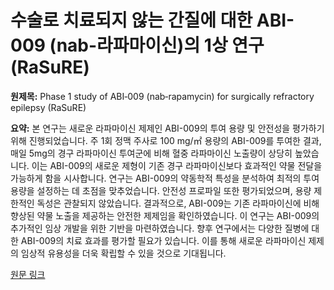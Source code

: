 # 수술로 치료되지 않는 간질에 대한 ABI-009 (nab-라파마이신)의 1상 연구 (RaSuRE)

**원제목:** Phase 1 study of ABI‐009 (nab‐rapamycin) for surgically refractory epilepsy (RaSuRE)

**요약:** 본 연구는 새로운 라파마이신 제제인 ABI-009의 투여 용량 및 안전성을 평가하기 위해 진행되었습니다.  주 1회 정맥 주사로 100 mg/㎡ 용량의 ABI-009를 투여한 결과, 매일 5mg의 경구 라파마이신 투여군에 비해 혈중 라파마이신 노출량이 상당히 높았습니다.  이는 ABI-009의 새로운 제형이 기존 경구 라파마이신보다 효과적인 약물 전달을 가능하게 함을 시사합니다.  연구는 ABI-009의 약동학적 특성을 분석하여 최적의 투여 용량을 설정하는 데 초점을 맞추었습니다.  안전성 프로파일 또한 평가되었으며,  용량 제한적인 독성은 관찰되지 않았습니다.  결과적으로,  ABI-009는 기존 라파마이신에 비해 향상된 약물 노출을 제공하는 안전한 제제임을 확인하였습니다.  이 연구는 ABI-009의 추가적인 임상 개발을 위한 기반을 마련하였습니다.  향후 연구에서는  다양한 질병에 대한 ABI-009의 치료 효과를 평가할 필요가 있습니다.  이를 통해 새로운 라파마이신 제제의 임상적 유용성을 더욱 확립할 수 있을 것으로 기대됩니다.

[원문 링크](https://onlinelibrary.wiley.com/doi/abs/10.1111/epi.18555)
